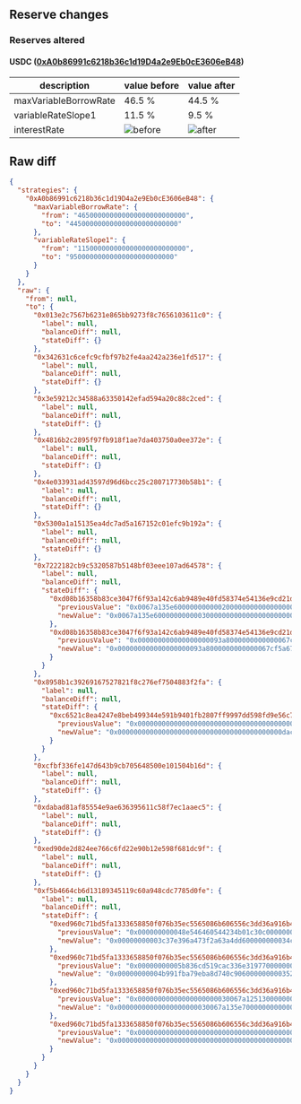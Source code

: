 ## Reserve changes

### Reserves altered

#### USDC ([0xA0b86991c6218b36c1d19D4a2e9Eb0cE3606eB48](https://etherscan.io/address/0xA0b86991c6218b36c1d19D4a2e9Eb0cE3606eB48))

| description | value before | value after |
| --- | --- | --- |
| maxVariableBorrowRate | 46.5 % | 44.5 % |
| variableRateSlope1 | 11.5 % | 9.5 % |
| interestRate | ![before](https://dash.onaave.com/api/static?variableRateSlope1=115000000000000000000000000&variableRateSlope2=350000000000000000000000000&optimalUsageRatio=920000000000000000000000000&baseVariableBorrowRate=0&maxVariableBorrowRate=465000000000000000000000000) | ![after](https://dash.onaave.com/api/static?variableRateSlope1=95000000000000000000000000&variableRateSlope2=350000000000000000000000000&optimalUsageRatio=920000000000000000000000000&baseVariableBorrowRate=0&maxVariableBorrowRate=445000000000000000000000000) |

## Raw diff

```json
{
  "strategies": {
    "0xA0b86991c6218b36c1d19D4a2e9Eb0cE3606eB48": {
      "maxVariableBorrowRate": {
        "from": "465000000000000000000000000",
        "to": "445000000000000000000000000"
      },
      "variableRateSlope1": {
        "from": "115000000000000000000000000",
        "to": "95000000000000000000000000"
      }
    }
  },
  "raw": {
    "from": null,
    "to": {
      "0x013e2c7567b6231e865bb9273f8c7656103611c0": {
        "label": null,
        "balanceDiff": null,
        "stateDiff": {}
      },
      "0x342631c6cefc9cfbf97b2fe4aa242a236e1fd517": {
        "label": null,
        "balanceDiff": null,
        "stateDiff": {}
      },
      "0x3e59212c34588a63350142efad594a20c88c2ced": {
        "label": null,
        "balanceDiff": null,
        "stateDiff": {}
      },
      "0x4816b2c2895f97fb918f1ae7da403750a0ee372e": {
        "label": null,
        "balanceDiff": null,
        "stateDiff": {}
      },
      "0x4e033931ad43597d96d6bcc25c280717730b58b1": {
        "label": null,
        "balanceDiff": null,
        "stateDiff": {}
      },
      "0x5300a1a15135ea4dc7ad5a167152c01efc9b192a": {
        "label": null,
        "balanceDiff": null,
        "stateDiff": {}
      },
      "0x7222182cb9c5320587b5148bf03eee107ad64578": {
        "label": null,
        "balanceDiff": null,
        "stateDiff": {
          "0xd08b16358b83ce3047f6f93a142c6ab9489e40fd58374e54136e9cd21dc93b29": {
            "previousValue": "0x0067a135e6000000000002000000000000000000000000000000000000000000",
            "newValue": "0x0067a135e6000000000003000000000000000000000000000000000000000000"
          },
          "0xd08b16358b83ce3047f6f93a142c6ab9489e40fd58374e54136e9cd21dc93b2a": {
            "previousValue": "0x000000000000000000093a8000000000000067cf5a6700000000000000000000",
            "newValue": "0x000000000000000000093a8000000000000067cf5a6700000000000067a135e7"
          }
        }
      },
      "0x8958b1c39269167527821f8c276ef7504883f2fa": {
        "label": null,
        "balanceDiff": null,
        "stateDiff": {
          "0xc6521c8ea4247e8beb499344e591b9401fb2807ff9997dd598fd9e56c73a264d": {
            "previousValue": "0x00000000000000000000000000000000000000000dac0000047e0000000023f0",
            "newValue": "0x00000000000000000000000000000000000000000dac000003b60000000023f0"
          }
        }
      },
      "0xcfbf336fe147d643b9cb705648500e101504b16d": {
        "label": null,
        "balanceDiff": null,
        "stateDiff": {}
      },
      "0xdabad81af85554e9ae636395611c58f7ec1aaec5": {
        "label": null,
        "balanceDiff": null,
        "stateDiff": {}
      },
      "0xed90de2d824ee766c6fd22e90b12e598f681dc9f": {
        "label": null,
        "balanceDiff": null,
        "stateDiff": {}
      },
      "0xf5b4664cb6d13189345119c60a948cdc7785d0fe": {
        "label": null,
        "balanceDiff": null,
        "stateDiff": {
          "0xed960c71bd5fa1333658850f076b35ec5565086b606556c3dd36a916b43ddf21": {
            "previousValue": "0x000000000048e546460544234b01c30c00000000034c39d58ce296c6bc6abaa0",
            "newValue": "0x00000000003c37e396a473f2a63a4dd600000000034c3c6f9a69c0121c9dd15d"
          },
          "0xed960c71bd5fa1333658850f076b35ec5565086b606556c3dd36a916b43ddf22": {
            "previousValue": "0x00000000005b836cd519cac336e3197700000000035230a6179cce79f3426075",
            "newValue": "0x00000000004b991fba79eba8d740c90600000000035233f02bb26a0486f784b0"
          },
          "0xed960c71bd5fa1333658850f076b35ec5565086b606556c3dd36a916b43ddf23": {
            "previousValue": "0x00000000000000000000030067a1251300000000000000000000000000000000",
            "newValue": "0x00000000000000000000030067a135e700000000000000000000000000000000"
          },
          "0xed960c71bd5fa1333658850f076b35ec5565086b606556c3dd36a916b43ddf28": {
            "previousValue": "0x0000000000000000000000000000000000000000000000000000000009e838ab",
            "newValue": "0x000000000000000000000000000000000000000000000000000000000a450031"
          }
        }
      }
    }
  }
}
```